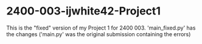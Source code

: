 # 2400-003-ijwhite42-Project1
This is the "fixed" version of my Project 1 for 2400 003.
'main_fixed.py' has the changes ('main.py' was the original submission containing the errors)
